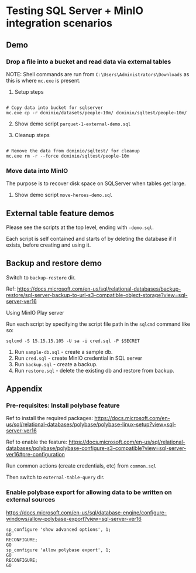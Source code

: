 # Testing SQL Server + MinIO integration scenarios

## Demo

### Drop a file into a bucket and read data via external tables

NOTE: Shell commands are run from `C:\Users\Administrators\Downloads` as this is where `mc.exe` is present.

1. Setup steps

``` shell

# Copy data into bucket for sqlserver
mc.exe cp -r dcminio/datasets/people-10m/ dcminio/sqltest/people-10m/
```

2. Show demo script `parquet-1-external-demo.sql`

3. Cleanup steps

``` shell

# Remove the data from dcminio/sqltest/ for cleanup
mc.exe rm -r --force dcminio/sqltest/people-10m

```

### Move data into MinIO

The purpose is to recover disk space on SQLServer when tables get large.

1. Show demo script `move-heroes-demo.sql`


## External table feature demos

Please see the scripts at the top level, ending with `-demo.sql`.

Each script is self contained and starts of by deleting the database if it exists, before creating and using it.

## Backup and restore demo

Switch to `backup-restore` dir.

Ref: https://docs.microsoft.com/en-us/sql/relational-databases/backup-restore/sql-server-backup-to-url-s3-compatible-object-storage?view=sql-server-ver16

Using MinIO Play server

Run each script by specifying the script file path in the `sqlcmd` command like so:

``` shell
sqlcmd -S 15.15.15.105 -U sa -i cred.sql -P $SECRET
```

1. Run `sample-db.sql` - create a sample db.
2. Run `cred.sql` - create MinIO credential in SQL server
3. Run `backup.sql` - create a backup.
4. Run `restore.sql` - delete the existing db and restore from backup.

## Appendix

### Pre-requisites: Install polybase feature

Ref to install the required packages:
https://docs.microsoft.com/en-us/sql/relational-databases/polybase/polybase-linux-setup?view=sql-server-ver16

Ref to enable the feature: https://docs.microsoft.com/en-us/sql/relational-databases/polybase/polybase-configure-s3-compatible?view=sql-server-ver16#pre-configuration

Run common actions (create credentials, etc) from `common.sql`

Then switch to `external-table-query` dir.

### Enable polybase export for allowing data to be written on external sources

https://docs.microsoft.com/en-us/sql/database-engine/configure-windows/allow-polybase-export?view=sql-server-ver16

``` shell
sp_configure 'show advanced options', 1;
GO
RECONFIGURE;
GO
sp_configure 'allow polybase export', 1;
GO
RECONFIGURE;
GO
```

